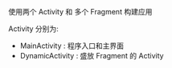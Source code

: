使用两个 Activity 和 多个 Fragment 构建应用

Activity 分别为:
 - MainActivity : 程序入口和主界面
 - DynamicActivity : 盛放 Fragment 的 Activity